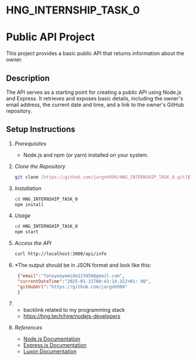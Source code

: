 # HNG_INTERNSHIP_TASK_0

# Public API Project

This project provides a basic public API that returns information about the owner.

## Description

The API serves as a starting point for creating a public API using Node.js and Express. It retrieves and exposes basic details, including the owner's email address, the current date and time, and a link to the owner's GitHub repository.

## Setup Instructions

1. *Prerequisites*
   - Node.js and npm (or yarn) installed on your system.

2. *Clone the Repository*
   ```bash
   git clone [https://github.com/jargoh999/HNG_INTERNSHIP_TASK_0.git](https://github.com/jargoh999/HNG_INTERNSHIP_TASK_0.git)

3. *Installation*
   ```bash
   cd HNG_INTERNSHIP_TASK_0
   npm install
   ```
4. *Usage*
   ```bash
   cd HNG_INTERNSHIP_TASK_0
   npm start
   ```
5. *Access the API*
   ```bash
   curl http://localhost:3000/api/info
   ```

6. *The output should be in JSON format and look like this:
   ```json
    {"email":"fatoyeayomide123456@gmail.com",
    "currentDateTime":"2025-01-31T00:43:14.322+01: 00",
    "gitHubUrl":"https://github.com/jargoh999"
    } 

7. * backlink related to my programming stack
   - https://hng.tech/hire/nodejs-developers 

8. *References*
   - [Node.js Documentation](https://nodejs.org/docs/latest-v20.x/api/)
   - [Express.js Documentation](https://expressjs.com/docs/)
   - [Luxon Documentation](https://moment.github.io/luxon/docs/index.html)   

  